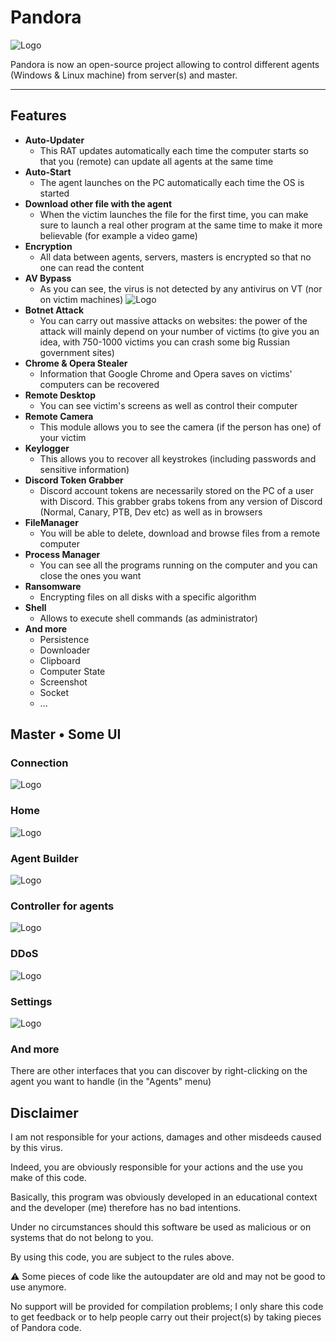 # Pandora

![Logo](https://cdn.discordapp.com/attachments/914164467548446730/948678891155902515/pandora.png)

Pandora is now an open-source project allowing to control different agents (Windows & Linux machine) from server(s) and master.

---
## Features

- **Auto-Updater**
    - This RAT updates automatically each time the computer starts so that you (remote) can update all agents at the same time
- **Auto-Start**
    - The agent launches on the PC automatically each time the OS is started
- **Download other file with the agent**
    - When the victim launches the file for the first time, you can make sure to launch a real other program at the same time to make it more believable (for example a video game)
- **Encryption**
    - All data between agents, servers, masters is encrypted so that no one can read the content
- **AV Bypass**
    - As you can see, the virus is not detected by any antivirus on VT (nor on victim machines)
![Logo](https://cdn.discordapp.com/attachments/914164467548446730/948678683311366174/download.png)
- **Botnet Attack**
    - You can carry out massive attacks on websites: the power of the attack will mainly depend on your number of victims (to give you an idea, with 750-1000 victims you can crash some big Russian government sites)
- **Chrome & Opera Stealer**
    - Information that Google Chrome and Opera saves on victims' computers can be recovered
- **Remote Desktop**
    - You can see victim's screens as well as control their computer
- **Remote Camera**
    - This module allows you to see the camera (if the person has one) of your victim
- **Keylogger**
    - This allows you to recover all keystrokes (including passwords and sensitive information)
- **Discord Token Grabber**
    - Discord account tokens are necessarily stored on the PC of a user with Discord. This grabber grabs tokens from any version of Discord (Normal, Canary, PTB, Dev etc) as well as in browsers
- **FileManager**
    - You will be able to delete, download and browse files from a remote computer
- **Process Manager**
    - You can see all the programs running on the computer and you can close the ones you want
- **Ransomware**
    - Encrypting files on all disks with a specific algorithm
- **Shell**
    - Allows to execute shell commands (as administrator)
 - **And more**
	- Persistence
    - Downloader
    - Clipboard 
    - Computer State
    - Screenshot
    - Socket
    - ...

## Master • Some UI

### Connection

![Logo](https://cdn.discordapp.com/attachments/914164467548446730/948689274864271431/Screenshot_6.png)

### Home

![Logo](https://cdn.discordapp.com/attachments/914164467548446730/948688169040228392/Screenshot_1.png)

### Agent Builder

![Logo](https://cdn.discordapp.com/attachments/914164467548446730/948688169241559130/Screenshot_2.png)

### Controller for agents

![Logo](https://cdn.discordapp.com/attachments/914164467548446730/948688169405141043/Screenshot_3.png)

### DDoS

![Logo](https://cdn.discordapp.com/attachments/914164467548446730/948688169652609095/Screenshot_4.png)

### Settings

![Logo](https://cdn.discordapp.com/attachments/914164467548446730/948688169866494032/Screenshot_5.png)

### And more

There are other interfaces that you can discover by right-clicking on the agent you want to handle (in the "Agents" menu)

## Disclaimer

I am not responsible for your actions, damages and other misdeeds caused by this virus.

Indeed, you are obviously responsible for your actions and the use you make of this code.

Basically, this program was obviously developed in an educational context and the developer (me) therefore has no bad intentions.

Under no circumstances should this software be used as malicious or on systems that do not belong to you.

By using this code, you are subject to the rules above.

⚠️ Some pieces of code like the autoupdater are old and may not be good to use anymore.

No support will be provided for compilation problems; I only share this code to get feedback or to help people carry out their project(s) by taking pieces of Pandora code.
